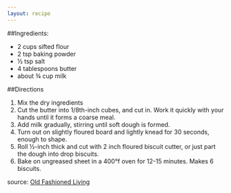 ```yaml
---
layout: recipe
---
```

##Ingredients: 
- 2 cups sifted flour
- 2 tsp baking powder
- &frac12; tsp salt
- 4 tablespoons butter
- about &frac34; cup milk

##Directions
1. Mix the dry ingredients
2. Cut the butter into 1/8th-inch cubes, and cut in.  Work it quickly with your hands until it forms a coarse meal.
3. Add milk gradually, stirring until soft dough is formed.
4. Turn out on slightly floured board and lightly knead for 30 seconds, enough to shape.
5. Roll &frac12;-inch thick and cut with 2 inch floured biscuit cutter, or just part the dough into drop biscuits.
6. Bake on ungreased sheet in a 400&deg;f oven for 12-15 minutes. Makes 6 biscuits.

source: [Old Fashioned Living](http://oldfashionedliving.com/biscuits.html">http://oldfashionedliving.com/biscuits.html)

	



